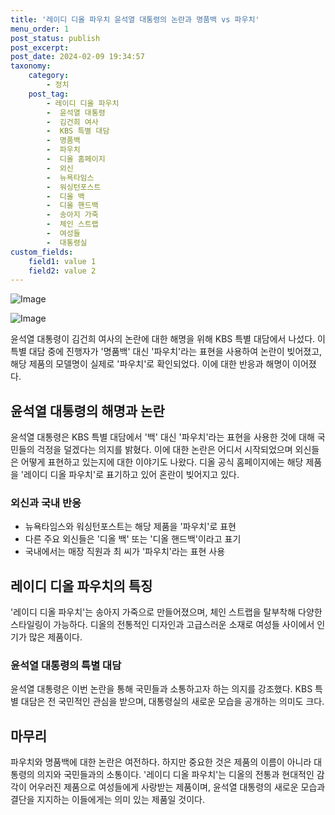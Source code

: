 ```yaml
---
title: '레이디 디올 파우치 윤석열 대통령의 논란과 명품백 vs 파우치'
menu_order: 1
post_status: publish
post_excerpt: 
post_date: 2024-02-09 19:34:57
taxonomy:
    category:
        - 정치
    post_tag:
        - 레이디 디올 파우치
        -  윤석열 대통령
        -  김건희 여사
        -  KBS 특별 대담
        -  명품백
        -  파우치
        -  디올 홈페이지
        -  외신
        -  뉴욕타임스
        -  워싱턴포스트
        -  디올 백
        -  디올 핸드백
        -  송아지 가죽
        -  체인 스트랩
        -  여성들
        -  대통령실
custom_fields:
    field1: value 1
    field2: value 2
---
```


![Image](https://imgnews.pstatic.net/image/088/2024/02/09/0000861615_001_20240209120801192.jpg?type=w647)

![Image](https://imgnews.pstatic.net/image/088/2024/02/09/0000861615_002_20240209120801242.jpg?type=w647)

윤석열 대통령이 김건희 여사의 논란에 대한 해명을 위해 KBS 특별 대담에서 나섰다. 이 특별 대담 중에 진행자가 '명품백' 대신 '파우치'라는 표현을 사용하여 논란이 빚어졌고, 해당 제품의 모델명이 실제로 '파우치'로 확인되었다. 이에 대한 반응과 해명이 이어졌다.
## 윤석열 대통령의 해명과 논란
윤석열 대통령은 KBS 특별 대담에서 '백' 대신 '파우치'라는 표현을 사용한 것에 대해 국민들의 걱정을 덜겠다는 의지를 밝혔다. 이에 대한 논란은 어디서 시작되었으며 외신들은 어떻게 표현하고 있는지에 대한 이야기도 나왔다. 디올 공식 홈페이지에는 해당 제품을 '레이디 디올 파우치'로 표기하고 있어 혼란이 빚어지고 있다.
### 외신과 국내 반응
- 뉴욕타임스와 워싱턴포스트는 해당 제품을 '파우치'로 표현
- 다른 주요 외신들은 '디올 백' 또는 '디올 핸드백'이라고 표기
- 국내에서는 매장 직원과 최 씨가 '파우치'라는 표현 사용
## 레이디 디올 파우치의 특징
'레이디 디올 파우치'는 송아지 가죽으로 만들어졌으며, 체인 스트랩을 탈부착해 다양한 스타일링이 가능하다. 디올의 전통적인 디자인과 고급스러운 소재로 여성들 사이에서 인기가 많은 제품이다.
### 윤석열 대통령의 특별 대담
윤석열 대통령은 이번 논란을 통해 국민들과 소통하고자 하는 의지를 강조했다. KBS 특별 대담은 전 국민적인 관심을 받으며, 대통령실의 새로운 모습을 공개하는 의미도 크다.
## 마무리
파우치와 명품백에 대한 논란은 여전하다. 하지만 중요한 것은 제품의 이름이 아니라 대통령의 의지와 국민들과의 소통이다. '레이디 디올 파우치'는 디올의 전통과 현대적인 감각이 어우러진 제품으로 여성들에게 사랑받는 제품이며, 윤석열 대통령의 새로운 모습과 결단을 지지하는 이들에게는 의미 있는 제품일 것이다.
